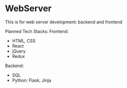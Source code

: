 # WebServer

This is for web server development: backend and frontend

Planned Tech Stacks:
Frontend: 
- HTML, CSS
- React
- jQuery
- Redux

Backend: 
- SQL
- Python: Flask, Jinja

